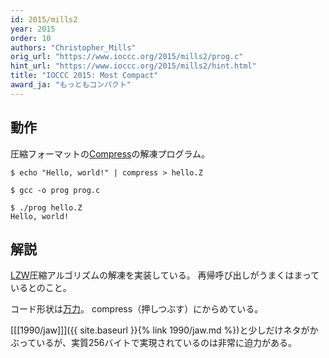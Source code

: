 ```yaml
---
id: 2015/mills2
year: 2015
order: 10
authors: "Christopher_Mills"
orig_url: "https://www.ioccc.org/2015/mills2/prog.c"
hint_url: "https://www.ioccc.org/2015/mills2/hint.html"
title: "IOCCC 2015: Most Compact"
award_ja: "もっともコンパクト"
---
```


## 動作

圧縮フォーマットの[Compress](https://ja.wikipedia.org/wiki/UNIX_Compress)の解凍プログラム。

```
$ echo "Hello, world!" | compress > hello.Z

$ gcc -o prog prog.c

$ ./prog hello.Z
Hello, world!
```

## 解説

[LZW](https://ja.wikipedia.org/wiki/Lempel%E2%80%93Ziv%E2%80%93Welch)圧縮アルゴリズムの解凍を実装している。
再帰呼び出しがうまくはまっているとのこと。

コード形状は[万力](https://ja.wikipedia.org/wiki/%E4%B8%87%E5%8A%9B)。
compress（押しつぶす）にからめている。

[[[1990/jaw]]]({{ site.baseurl }}{% link 1990/jaw.md %})と少しだけネタがかぶっているが、実質256バイトで実現されているのは非常に迫力がある。
